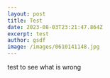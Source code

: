 ```yaml
---
layout: post
title: Test
date: 2023-08-03T23:21:47.864Z
excerpt: test
author: gsdf
image: /images/0610141148.jpg
---
```

test to see what is wrong